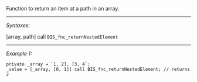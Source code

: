 Function to return an item at a path in an array.


---
*Syntaxes:*

[array, path] call `BIS_fnc_returnNestedElement`

---
*Example 1:*

```sqf
private _array = `1, 2], [3, 4`;
_value = [_array, [0, 1]] call BIS_fnc_returnNestedElement; // returns 2
```